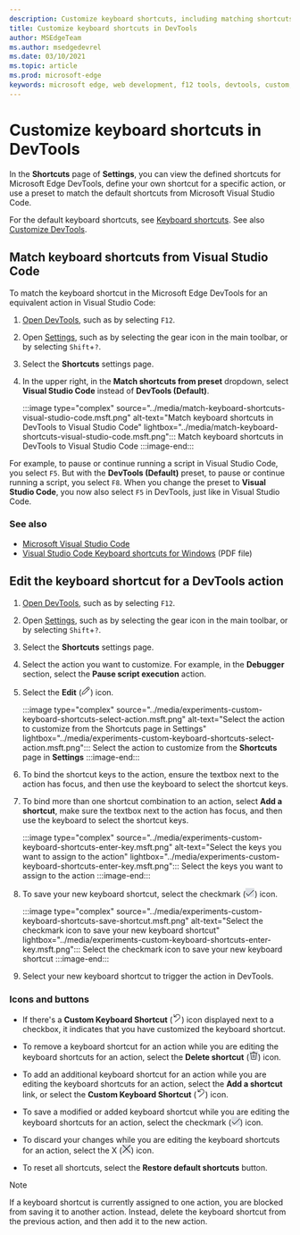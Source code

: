 ```yaml
---
description: Customize keyboard shortcuts, including matching shortcuts from Visual Studio Code.
title: Customize keyboard shortcuts in DevTools
author: MSEdgeTeam
ms.author: msedgedevrel
ms.date: 03/10/2021
ms.topic: article
ms.prod: microsoft-edge
keywords: microsoft edge, web development, f12 tools, devtools, custom, shortcuts, keyboard, visual studio code
---
```

# Customize keyboard shortcuts in DevTools

In the **Shortcuts** page of **Settings**, you can view the defined shortcuts for Microsoft Edge DevTools, define your own shortcut for a specific action, or use a preset to match the default shortcuts from Microsoft Visual Studio Code.

For the default keyboard shortcuts, see [Keyboard shortcuts][DevToolsShortcuts].  See also [Customize DevTools][DevToolsCustomizeSettings].


<!-- ====================================================================== -->
## Match keyboard shortcuts from Visual Studio Code

To match the keyboard shortcut in the Microsoft Edge DevTools for an equivalent action in Visual Studio Code:

1.  [Open DevTools][DevtoolsOpenMain], such as by selecting `F12`.
1.  Open [Settings][DevToolsCustomizeSettings], such as by selecting the gear icon in the main toolbar, or by selecting `Shift`+`?`.
1.  Select the **Shortcuts** settings page.
1.  In the upper right, in the **Match shortcuts from preset** dropdown, select **Visual Studio Code** instead of **DevTools (Default)**.

    :::image type="complex" source="../media/match-keyboard-shortcuts-visual-studio-code.msft.png" alt-text="Match keyboard shortcuts in DevTools to Visual Studio Code" lightbox="../media/match-keyboard-shortcuts-visual-studio-code.msft.png":::
       Match keyboard shortcuts in DevTools to Visual Studio Code
    :::image-end:::

For example, to pause or continue running a script in Visual Studio Code, you select `F5`.  But with the **DevTools (Default)** preset, to pause or continue running a script, you select `F8`.  When you change the preset to **Visual Studio Code**, you now also select `F5` in DevTools, just like in Visual Studio Code.

### See also

* [Microsoft Visual Studio Code][VisualStudioCode]
* [Visual Studio Code Keyboard shortcuts for Windows][VisualStudioCodeShortcutsKeyboardWindows] (PDF file)


<!-- ====================================================================== -->
## Edit the keyboard shortcut for a DevTools action

1.  [Open DevTools][DevtoolsOpenMain], such as by selecting `F12`.
1.  Open [Settings][DevToolsCustomizeSettings], such as by selecting the gear icon in the main toolbar, or by selecting `Shift`+`?`.
1.  Select the **Shortcuts** settings page.
1.  Select the action you want to customize.  For example, in the **Debugger** section, select the **Pause script execution** action.
1.  Select the **Edit** \(![EditKeyboardShortcut](../media/edit-keyboard-shortcut-icon.msft.png)\) icon.

    :::image type="complex" source="../media/experiments-custom-keyboard-shortcuts-select-action.msft.png" alt-text="Select the action to customize from the Shortcuts page in Settings" lightbox="../media/experiments-custom-keyboard-shortcuts-select-action.msft.png":::
       Select the action to customize from the **Shortcuts** page in **Settings**
    :::image-end:::

1.  To bind the shortcut keys to the action, ensure the textbox next to the action has focus, and then use the keyboard to select the shortcut keys.
1.  To bind more than one shortcut combination to an action, select **Add a shortcut**, make sure the textbox next to the action has focus, and then use the keyboard to select the shortcut keys.

    :::image type="complex" source="../media/experiments-custom-keyboard-shortcuts-enter-key.msft.png" alt-text="Select the keys you want to assign to the action" lightbox="../media/experiments-custom-keyboard-shortcuts-enter-key.msft.png":::
       Select the keys you want to assign to the action
    :::image-end:::

1.  To save your new keyboard shortcut, select the checkmark \(![CheckmarkKeyboardShortcut](../media/checkmark-keyboard-shortcut-icon.msft.png)\) icon.

    :::image type="complex" source="../media/experiments-custom-keyboard-shortcuts-save-shortcut.msft.png" alt-text="Select the checkmark icon to save your new keyboard shortcut" lightbox="../media/experiments-custom-keyboard-shortcuts-enter-key.msft.png":::
       Select the checkmark icon to save your new keyboard shortcut
    :::image-end:::

1.  Select your new keyboard shortcut to trigger the action in DevTools.


### Icons and buttons

<!-- keep in same order as screenshot: -->

*  If there's a **Custom Keyboard Shortcut** (![CustomKeyboardShortcut](../media/custom-keyboard-shortcut-icon.msft.png)) icon displayed next to a checkbox, it indicates that you have customized the keyboard shortcut.

*  To remove a keyboard shortcut for an action while you are editing the keyboard shortcuts for an action, select the **Delete shortcut** (![DeleteKeyboardShortcut](../media/delete-keyboard-shortcut-icon.msft.png)) icon.

*  To add an additional keyboard shortcut for an action while you are editing the keyboard shortcuts for an action, select the **Add a shortcut** link, or select the **Custom Keyboard Shortcut** (![CustomKeyboardShortcut](../media/custom-keyboard-shortcut-icon.msft.png)) icon.

*  To save a modified or added keyboard shortcut while you are editing the keyboard shortcuts for an action, select the checkmark (![CheckmarkKeyboardShortcut](../media/checkmark-keyboard-shortcut-icon.msft.png)) icon.

*  To discard your changes while you are editing the keyboard shortcuts for an action, select the X (![XKeyboardShortcut](../media/discard-changes-keyboard-shortcut-icon.msft.png)) icon.

*  To reset all shortcuts, select the **Restore default shortcuts** button.

> [!NOTE]
> If a keyboard shortcut is currently assigned to one action, you are blocked from saving it to another action.  Instead, delete the keyboard shortcut from the previous action, and then add it to the new action.


<!-- ====================================================================== -->
<!-- links -->
[DevToolsCustomizeSettings]: ./index.md#settings "Settings - Customize Microsoft Edge DevTools | Microsoft Docs"
[DevtoolsOpenMain]: ../open/index.md "Open Microsoft Edge DevTools | Microsoft Docs"
[DevToolsShortcuts]: ../shortcuts/index.md "Keyboard shortcuts | Microsoft Docs"
<!-- external links -->
[VisualStudioCode]: https://code.visualstudio.com "Microsoft Visual Studio Code"
[VisualStudioCodeShortcutsKeyboardWindows]: https://code.visualstudio.com/shortcuts/keyboard-shortcuts-windows.pdf "Visual Studio Code Keyboard shortcuts for Windows | Microsoft Visual Studio Code"
